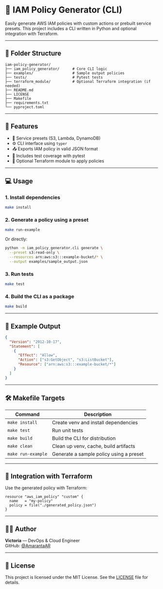 # 🔐 IAM Policy Generator (CLI)

Easily generate AWS IAM policies with custom actions or prebuilt service presets. This project includes a CLI written in Python and optional integration with Terraform.

---

## 📁 Folder Structure
```
iam-policy-generator/
├── iam_policy_generator/      # Core CLI logic
├── examples/                  # Sample output policies
├── tests/                     # Pytest tests
├── terraform_module/          # Optional Terraform integration (if needed)
├── README.md
├── LICENSE
├── Makefile
├── requirements.txt
└── pyproject.toml
```

---

## 🚀 Features
- 🧠 Service presets (S3, Lambda, DynamoDB)
- ⚙️ CLI interface using `typer`
- 📤 Exports IAM policy in valid JSON format
- 🧪 Includes test coverage with pytest
- 🧱 Optional Terraform module to apply policies

---

## 💻 Usage
### 1. Install dependencies
```bash
make install
```

### 2. Generate a policy using a preset
```bash
make run-example
```

Or directly:
```bash
python -m iam_policy_generator.cli generate \
  --preset s3:read-only \
  --resources arn:aws:s3:::example-bucket/* \
  --output examples/sample_output.json
```

### 3. Run tests
```bash
make test
```

### 4. Build the CLI as a package
```bash
make build
```

---

## 🧪 Example Output
```json
{
  "Version": "2012-10-17",
  "Statement": [
    {
      "Effect": "Allow",
      "Action": ["s3:GetObject", "s3:ListBucket"],
      "Resource": ["arn:aws:s3:::example-bucket/*"]
    }
  ]
}
```

---

## 🛠 Makefile Targets
| Command         | Description                                      |
|----------------|--------------------------------------------------|
| `make install` | Create venv and install dependencies             |
| `make test`    | Run unit tests                                   |
| `make build`   | Build the CLI for distribution                   |
| `make clean`   | Clean up venv, cache, build artifacts            |
| `make run-example` | Generate a sample policy using a preset     |

---

## 🔄 Integration with Terraform
Use the generated policy with Terraform:
```hcl
resource "aws_iam_policy" "custom" {
  name   = "my-policy"
  policy = file("./generated_policy.json")
}
```

---

## 🧑‍💻 Author
**Victoria** — DevOps & Cloud Engineer  
GitHub: [@AmarantaAR](https://github.com/AmarantaAR)

---

## 📄 License
This project is licensed under the MIT License. See the [LICENSE](./LICENSE) file for details.
